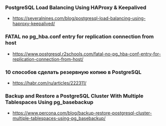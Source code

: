 ### PostgreSQL Load Balancing Using HAProxy & Keepalived
- https://severalnines.com/blog/postgresql-load-balancing-using-haproxy-keepalived/

### FATAL no pg_hba.conf entry for replication connection from host
- https://www.postgresql.r2schools.com/fatal-no-pg_hba-conf-entry-for-replication-connection-from-host/

### 10 способов сделать резервную копию в PostgreSQL
- https://habr.com/ru/articles/222311/

### Backup and Restore a PostgreSQL Cluster With Multiple Tablespaces Using pg_basebackup
- https://www.percona.com/blog/backup-restore-postgresql-cluster-multiple-tablespaces-using-pg_basebackup/